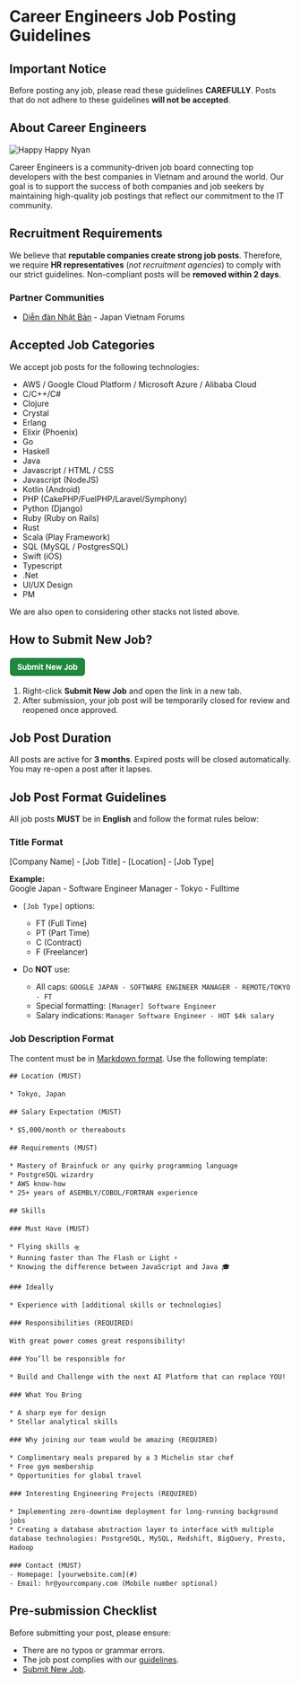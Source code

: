 # Career Engineers Job Posting Guidelines

## **Important Notice**
Before posting any job, please read these guidelines **CAREFULLY**. Posts that do not adhere to these guidelines **will not be accepted**.

## **About Career Engineers**

![Happy Happy Nyan](https://ddnbgroup.s3.ap-northeast-1.amazonaws.com/wp-content/uploads/2024/10/05203421/happy-cat-v3.gif)

Career Engineers is a community-driven job board connecting top developers with the best companies in Vietnam and around the world. 
Our goal is to support the success of both companies and job seekers by maintaining high-quality job postings that reflect our commitment to the IT community.

## **Recruitment Requirements**
We believe that **reputable companies create strong job posts**. Therefore, we require **HR representatives** (_not recruitment agencies_) to comply with our strict guidelines. Non-compliant posts will be **removed within 2 days**.

### **Partner Communities**
- [Diễn đàn Nhật Bản](https://diendannhatban.info) - Japan Vietnam Forums

## **Accepted Job Categories**
We accept job posts for the following technologies:

- AWS / Google Cloud Platform / Microsoft Azure / Alibaba Cloud
- C/C++/C#
- Clojure
- Crystal
- Erlang
- Elixir (Phoenix)
- Go
- Haskell
- Java
- Javascript / HTML / CSS
- Javascript (NodeJS)
- Kotlin (Android)
- PHP (CakePHP/FuelPHP/Laravel/Symphony)
- Python (Django)
- Ruby (Ruby on Rails)
- Rust
- Scala (Play Framework)
- SQL (MySQL / PostgresSQL)
- Swift (iOS)
- Typescript
- .Net
- UI/UX Design
- PM

We are also open to considering other stacks not listed above.

## **How to Submit New Job?**
[![Submit New Job](./img/submit-button.png)](https://github.com/ddnb/career-engineers/issues/new?assignees=&labels=new&projects=&template=DEFAULT.md&title=%5BCompany+Name%5D+-+%5BJob+Title%5D+-+%5BLocation%5D+-+%5BJob+Type%5D) 

1. Right-click **Submit New Job** and open the link in a new tab.
2. After submission, your job post will be temporarily closed for review and reopened once approved.

## **Job Post Duration**
All posts are active for **3 months**. Expired posts will be closed automatically. You may re-open a post after it lapses.

## **Job Post Format Guidelines**
All job posts **MUST** be in **English** and follow the format rules below:

### **Title Format**
[Company Name] - [Job Title] - [Location] - [Job Type]

**Example:**  
Google Japan - Software Engineer Manager - Tokyo - Fulltime

- `[Job Type]` options:
  - FT (Full Time)
  - PT (Part Time)
  - C (Contract)
  - F (Freelancer)

- Do **NOT** use:
  - All caps: `GOOGLE JAPAN - SOFTWARE ENGINEER MANAGER - REMOTE/TOKYO - FT`
  - Special formatting: `[Manager] Software Engineer`
  - Salary indications: `Manager Software Engineer - HOT $4k salary`

### Job Description Format

The content must be in [Markdown format](https://docs.github.com/en/get-started/writing-on-github/getting-started-with-writing-and-formatting-on-github/basic-writing-and-formatting-syntax). Use the following template:

```
## Location (MUST)

* Tokyo, Japan

## Salary Expectation (MUST)

* $5,000/month or thereabouts

## Requirements (MUST)

* Mastery of Brainfuck or any quirky programming language
* PostgreSQL wizardry
* AWS know-how
* 25+ years of ASEMBLY/COBOL/FORTRAN experience

## Skills

### Must Have (MUST)

* Flying skills 🛸
* Running faster than The Flash or Light ⚡️
* Knowing the difference between JavaScript and Java 🎓

### Ideally

* Experience with [additional skills or technologies]

### Responsibilities (REQUIRED)

With great power comes great responsibility!

### You’ll be responsible for

* Build and Challenge with the next AI Platform that can replace YOU!

### What You Bring

* A sharp eye for design
* Stellar analytical skills

### Why joining our team would be amazing (REQUIRED)

* Complimentary meals prepared by a 3 Michelin star chef
* Free gym membership
* Opportunities for global travel
    
### Interesting Engineering Projects (REQUIRED)

* Implementing zero-downtime deployment for long-running background jobs
* Creating a database abstraction layer to interface with multiple database technologies: PostgreSQL, MySQL, Redshift, BigQuery, Presto, Hadoop

### Contact (MUST)
- Homepage: [yourwebsite.com](#)
- Email: hr@yourcompany.com (Mobile number optional)
```

## Pre-submission Checklist

Before submitting your post, please ensure:
- There are no typos or grammar errors.
- The job post complies with our [guidelines](https://github.com/ddnb/career-engineers#job-description-format).
- [Submit New Job](https://github.com/ddnb/vietnam-engineers/issues/new).